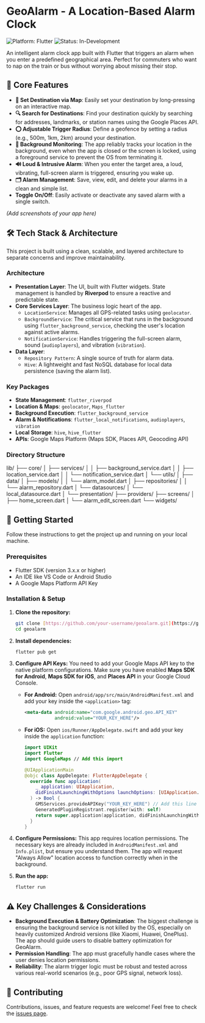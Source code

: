 # GeoAlarm - A Location-Based Alarm Clock

![Platform: Flutter](https://img.shields.io/badge/Platform-Flutter-blue.svg)
![Status: In-Development](https://img.shields.io/badge/Status-In--Development-lightgrey.svg)

An intelligent alarm clock app built with Flutter that triggers an alarm when you enter a predefined geographical area. Perfect for commuters who want to nap on the train or bus without worrying about missing their stop.

## 🌟 Core Features

* **📍 Set Destination via Map**: Easily set your destination by long-pressing on an interactive map.
* **🔍 Search for Destinations**: Find your destination quickly by searching for addresses, landmarks, or station names using the Google Places API.
* **⭕ Adjustable Trigger Radius**: Define a geofence by setting a radius (e.g., 500m, 1km, 2km) around your destination.
* **🔔 Background Monitoring**: The app reliably tracks your location in the background, even when the app is closed or the screen is locked, using a foreground service to prevent the OS from terminating it.
* **🔊 Loud & Intrusive Alarm**: When you enter the target area, a loud, vibrating, full-screen alarm is triggered, ensuring you wake up.
* **🗂️ Alarm Management**: Save, view, edit, and delete your alarms in a clean and simple list.
* **Toggle On/Off**: Easily activate or deactivate any saved alarm with a single switch.

*(Add screenshots of your app here)*

## 🛠️ Tech Stack & Architecture

This project is built using a clean, scalable, and layered architecture to separate concerns and improve maintainability.

### Architecture
* **Presentation Layer**: The UI, built with Flutter widgets. State management is handled by **Riverpod** to ensure a reactive and predictable state.
* **Core Services Layer**: The business logic heart of the app.
    * `LocationService`: Manages all GPS-related tasks using `geolocator`.
    * `BackgroundService`: The critical service that runs in the background using `flutter_background_service`, checking the user's location against active alarms.
    * `NotificationService`: Handles triggering the full-screen alarm, sound (`audioplayers`), and vibration (`vibration`).
* **Data Layer**:
    * `Repository Pattern`: A single source of truth for alarm data.
    * `Hive`: A lightweight and fast NoSQL database for local data persistence (saving the alarm list).

### Key Packages
* **State Management**: `flutter_riverpod`
* **Location & Maps**: `geolocator`, `Maps_flutter`
* **Background Execution**: `flutter_background_service`
* **Alarm & Notifications**: `flutter_local_notifications`, `audioplayers`, `vibration`
* **Local Storage**: `hive`, `hive_flutter`
* **APIs**: Google Maps Platform (Maps SDK, Places API, Geocoding API)

### Directory Structure
lib/
├── core/
│   ├── services/
│   │   ├── background_service.dart
│   │   ├── location_service.dart
│   │   └── notification_service.dart
│   └── utils/
│
├── data/
│   ├── models/
│   │   └── alarm_model.dart
│   ├── repositories/
│   │   └── alarm_repository.dart
│   └── datasources/
│       └── local_datasource.dart
│
└── presentation/
├── providers/
├── screens/
│   ├── home_screen.dart
│   └── alarm_edit_screen.dart
└── widgets/


## 🚀 Getting Started

Follow these instructions to get the project up and running on your local machine.

### Prerequisites

* Flutter SDK (version 3.x.x or higher)
* An IDE like VS Code or Android Studio
* A Google Maps Platform API Key

### Installation & Setup

1.  **Clone the repository:**
    ```sh
    git clone [https://github.com/your-username/geoalarm.git](https://github.com/your-username/geoalarm.git)
    cd geoalarm
    ```

2.  **Install dependencies:**
    ```sh
    flutter pub get
    ```

3.  **Configure API Keys:**
    You need to add your Google Maps API key to the native platform configurations. Make sure you have enabled **Maps SDK for Android**, **Maps SDK for iOS**, and **Places API** in your Google Cloud Console.

    * **For Android:**
        Open `android/app/src/main/AndroidManifest.xml` and add your key inside the `<application>` tag:
        ```xml
        <meta-data android:name="com.google.android.geo.API_KEY"
                   android:value="YOUR_KEY_HERE"/>
        ```

    * **For iOS:**
        Open `ios/Runner/AppDelegate.swift` and add your key inside the `application` function:
        ```swift
        import UIKit
        import Flutter
        import GoogleMaps // Add this import

        @UIApplicationMain
        @objc class AppDelegate: FlutterAppDelegate {
          override func application(
            _ application: UIApplication,
            didFinishLaunchingWithOptions launchOptions: [UIApplication.LaunchOptionsKey: Any]?
          ) -> Bool {
            GMSServices.provideAPIKey("YOUR_KEY_HERE") // Add this line
            GeneratedPluginRegistrant.register(with: self)
            return super.application(application, didFinishLaunchingWithOptions: launchOptions)
          }
        }
        ```

4.  **Configure Permissions:**
    This app requires location permissions. The necessary keys are already included in `AndroidManifest.xml` and `Info.plist`, but ensure you understand them. The app will request "Always Allow" location access to function correctly when in the background.

5.  **Run the app:**
    ```sh
    flutter run
    ```

## ⚠️ Key Challenges & Considerations

* **Background Execution & Battery Optimization**: The biggest challenge is ensuring the background service is not killed by the OS, especially on heavily customized Android versions (like Xiaomi, Huawei, OnePlus). The app should guide users to disable battery optimization for GeoAlarm.
* **Permission Handling**: The app must gracefully handle cases where the user denies location permissions.
* **Reliability**: The alarm trigger logic must be robust and tested across various real-world scenarios (e.g., poor GPS signal, network loss).

## 🤝 Contributing

Contributions, issues, and feature requests are welcome! Feel free to check the [issues page](https://github.com/your-username/geoalarm/issues).

